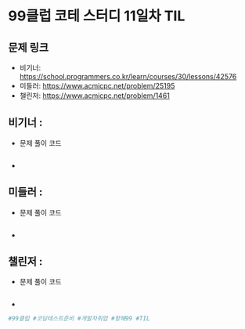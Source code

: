 # 99클럽 코테 스터디 11일차 TIL

## 문제 링크
- 비기너: https://school.programmers.co.kr/learn/courses/30/lessons/42576
- 미들러: https://www.acmicpc.net/problem/25195
- 챌린저: https://www.acmicpc.net/problem/1461


## 비기너 : 

* 문제 풀이 코드

    ```python

    ```

* 



## 미들러 : 

* 문제 풀이 코드

    ```python

    ```

* 



## 챌린저 : 

* 문제 풀이 코드

    ```python

    ```

* 



```python
#99클럽 #코딩테스트준비 #개발자취업 #항해99 #TIL
```